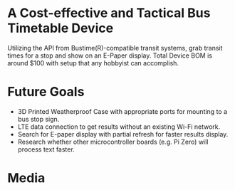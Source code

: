 # A Cost-effective and Tactical Bus Timetable Device

Utilizing the API from Bustime(R)-compatible transit systems, grab transit times for a stop and show on an E-Paper display. Total Device BOM is around $100 with setup that any hobbyist can accomplish.

# Future Goals
- 3D Printed Weatherproof Case with appropriate ports for mounting to a bus stop sign.
- LTE data connection to get results without an existing Wi-Fi network.
- Search for E-paper display with partial refresh for faster results display.
- Research whether other microcontroller boards (e.g. Pi Zero) will process text faster.

# Media

